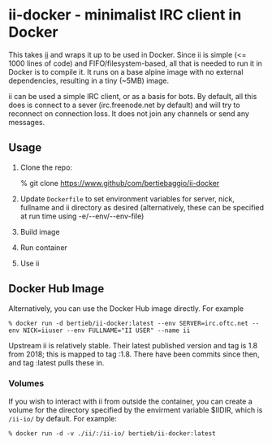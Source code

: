 # ii-docker - minimalist IRC client in Docker

This takes [ii](https://tools.suckless.org/ii/) and wraps it up to be used in Docker. Since ii is simple (<= 1000 lines of code) and FIFO/filesystem-based, all that is needed to run it in Docker is to compile it.
It runs on a base alpine image with no external dependencies, resulting in a tiny (~5MB) image.

ii can be used a simple IRC client, or as a basis for bots. By default, all this does is connect to a sever (irc.freenode.net by default) and will try to reconnect on connection loss. It does not join any channels or send any messages.

## Usage

1. Clone the repo:

    % git clone https://www.github/com/bertiebaggio/ii-docker

2. Update `Dockerfile` to set environment variables for server, nick, fullname and ii directory as desired (alternatively, these can be specified at run time using -e/--env/--env-file)

3. Build image

4. Run container

5. Use ii


## Docker Hub Image

Alternatively, you can use the Docker Hub image directly. For example

    % docker run -d bertieb/ii-docker:latest --env SERVER=irc.oftc.net --env NICK=iiuser --env FULLNAME="II USER" --name ii

Upstream ii is relatively stable. Their latest published version and tag is 1.8 from 2018; this is mapped to tag :1.8. There have been commits since then, and tag :latest pulls these in.

### Volumes

If you wish to interact with ii from outside the container, you can create a volume for the directory specified by the envirment variable $IIDIR, which is `/ii-io/` by default. For example:

    % docker run -d -v ./ii/:/ii-io/ bertieb/ii-docker:latest
